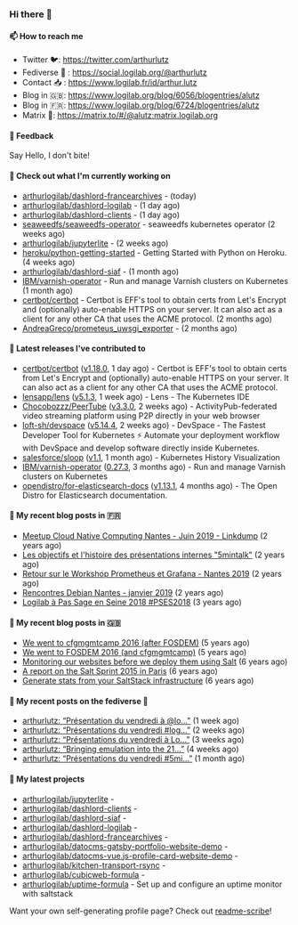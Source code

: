 ### Hi there 👋

#### 📫 How to reach me

- Twitter 🐦: https://twitter.com/arthurlutz
- Fediverse 🐘 : https://social.logilab.org/@arthurlutz
- Contact 📥 : https://www.logilab.fr/id/arthur.lutz
- Blog in 🇬🇧: https://www.logilab.org/blog/6056/blogentries/alutz
- Blog in 🇫🇷: https://www.logilab.org/blog/6724/blogentries/alutz
- Matrix 💬: https://matrix.to/#/@alutz:matrix.logilab.org

#### 💬 Feedback

Say Hello, I don't bite!

#### 👷 Check out what I'm currently working on

- [arthurlogilab/dashlord-francearchives](https://github.com/arthurlogilab/dashlord-francearchives) -  (today)
- [arthurlogilab/dashlord-logilab](https://github.com/arthurlogilab/dashlord-logilab) -  (1 day ago)
- [arthurlogilab/dashlord-clients](https://github.com/arthurlogilab/dashlord-clients) -  (1 day ago)
- [seaweedfs/seaweedfs-operator](https://github.com/seaweedfs/seaweedfs-operator) - seaweedfs kubernetes operator (2 weeks ago)
- [arthurlogilab/jupyterlite](https://github.com/arthurlogilab/jupyterlite) -  (2 weeks ago)
- [heroku/python-getting-started](https://github.com/heroku/python-getting-started) - Getting Started with Python on Heroku. (4 weeks ago)
- [arthurlogilab/dashlord-siaf](https://github.com/arthurlogilab/dashlord-siaf) -  (1 month ago)
- [IBM/varnish-operator](https://github.com/IBM/varnish-operator) - Run and manage Varnish clusters on Kubernetes (1 month ago)
- [certbot/certbot](https://github.com/certbot/certbot) - Certbot is EFF&#39;s tool to obtain certs from Let&#39;s Encrypt and (optionally) auto-enable HTTPS on your server.  It can also act as a client for any other CA that uses the ACME protocol. (2 months ago)
- [AndreaGreco/prometeus_uwsgi_exporter](https://github.com/AndreaGreco/prometeus_uwsgi_exporter) -  (2 months ago)


#### 🔭 Latest releases I've contributed to

- [certbot/certbot](https://github.com/certbot/certbot) ([v1.18.0](https://github.com/certbot/certbot/releases/tag/v1.18.0), 1 day ago) - Certbot is EFF&#39;s tool to obtain certs from Let&#39;s Encrypt and (optionally) auto-enable HTTPS on your server.  It can also act as a client for any other CA that uses the ACME protocol.
- [lensapp/lens](https://github.com/lensapp/lens) ([v5.1.3](https://github.com/lensapp/lens/releases/tag/v5.1.3), 1 week ago) - Lens - The Kubernetes IDE
- [Chocobozzz/PeerTube](https://github.com/Chocobozzz/PeerTube) ([v3.3.0](https://github.com/Chocobozzz/PeerTube/releases/tag/v3.3.0), 2 weeks ago) - ActivityPub-federated video streaming platform using P2P directly in your web browser
- [loft-sh/devspace](https://github.com/loft-sh/devspace) ([v5.14.4](https://github.com/loft-sh/devspace/releases/tag/v5.14.4), 2 weeks ago) - DevSpace - The Fastest Developer Tool for Kubernetes ⚡ Automate your deployment workflow with DevSpace and develop software directly inside Kubernetes.
- [salesforce/sloop](https://github.com/salesforce/sloop) ([v1.1](https://github.com/salesforce/sloop/releases/tag/v1.1), 1 month ago) - Kubernetes History Visualization
- [IBM/varnish-operator](https://github.com/IBM/varnish-operator) ([0.27.3](https://github.com/IBM/varnish-operator/releases/tag/0.27.3), 3 months ago) - Run and manage Varnish clusters on Kubernetes
- [opendistro/for-elasticsearch-docs](https://github.com/opendistro/for-elasticsearch-docs) ([v1.13.1](https://github.com/opendistro/for-elasticsearch-docs/releases/tag/v1.13.1), 4 months ago) - The Open Distro for Elasticsearch documentation.

#### 📜 My recent blog posts in 🇫🇷

- [Meetup Cloud Native Computing Nantes - Juin 2019 - Linkdump](https://www.logilab.org/blogentry/10132594) (2 years ago)
- [Les objectifs et l&#39;histoire des présentations internes &#34;5mintalk&#34;](https://www.logilab.org/blogentry/10131689) (2 years ago)
- [Retour sur le Workshop Prometheus et Grafana - Nantes 2019](https://www.logilab.org/blogentry/10131299) (2 years ago)
- [Rencontres Debian Nantes - janvier 2019](https://www.logilab.org/blogentry/10131004) (2 years ago)
- [Logilab à Pas Sage en Seine 2018 #PSES2018](https://www.logilab.org/blogentry/10128951) (3 years ago)

#### 📜 My recent blog posts in 🇬🇧

- [We went to cfgmgmtcamp 2016 (after FOSDEM)](https://www.logilab.org/blogentry/4253513) (5 years ago)
- [We went to FOSDEM 2016 (and cfgmgmtcamp)](https://www.logilab.org/blogentry/4253406) (5 years ago)
- [Monitoring our websites before we deploy them using Salt](https://www.logilab.org/blogentry/288175) (6 years ago)
- [A report on the Salt Sprint 2015 in Paris](https://www.logilab.org/blogentry/288007) (6 years ago)
- [Generate stats from your SaltStack infrastructure](https://www.logilab.org/blogentry/283815) (6 years ago)

#### 📜 My recent posts on the fediverse 🐘

- [arthurlutz: “Présentation du vendredi à @lo…”](https://social.logilab.org/@arthurlutz/106630296411279619) (1 week ago)
- [arthurlutz: “Présentations du vendredi #log…”](https://social.logilab.org/@arthurlutz/106590760060732781) (2 weeks ago)
- [arthurlutz: “Présentations du vendredi à Lo…”](https://social.logilab.org/@arthurlutz/106550809729011972) (3 weeks ago)
- [arthurlutz: “Bringing emulation into the 21…”](https://social.logilab.org/@arthurlutz/106533490039812224) (4 weeks ago)
- [arthurlutz: “Présentations du vendredi #5mi…”](https://social.logilab.org/@arthurlutz/106511288713918252) (1 month ago)

#### 🌱 My latest projects

- [arthurlogilab/jupyterlite](https://github.com/arthurlogilab/jupyterlite) - 
- [arthurlogilab/dashlord-clients](https://github.com/arthurlogilab/dashlord-clients) - 
- [arthurlogilab/dashlord-siaf](https://github.com/arthurlogilab/dashlord-siaf) - 
- [arthurlogilab/dashlord-logilab](https://github.com/arthurlogilab/dashlord-logilab) - 
- [arthurlogilab/dashlord-francearchives](https://github.com/arthurlogilab/dashlord-francearchives) - 
- [arthurlogilab/datocms-gatsby-portfolio-website-demo](https://github.com/arthurlogilab/datocms-gatsby-portfolio-website-demo) - 
- [arthurlogilab/datocms-vue.js-profile-card-website-demo](https://github.com/arthurlogilab/datocms-vue.js-profile-card-website-demo) - 
- [arthurlogilab/kitchen-transport-rsync](https://github.com/arthurlogilab/kitchen-transport-rsync) - 
- [arthurlogilab/cubicweb-formula](https://github.com/arthurlogilab/cubicweb-formula) - 
- [arthurlogilab/uptime-formula](https://github.com/arthurlogilab/uptime-formula) -  Set up and configure an uptime monitor with saltstack



Want your own self-generating profile page? Check out [readme-scribe](https://github.com/muesli/readme-scribe)!
